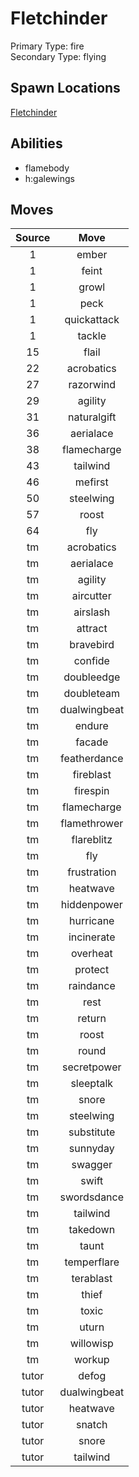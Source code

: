 # Fletchinder  
Primary Type: fire  
Secondary Type: flying  
  
## Spawn Locations  
[Fletchinder](/data/spawn_presets/fletchinder.md)  
  
## Abilities  
  * flamebody
  * h:galewings
  
  
## Moves  
  
| Source | Move |  
|:---:|:---:|  
| 1 | ember |  
| 1 | feint |  
| 1 | growl |  
| 1 | peck |  
| 1 | quickattack |  
| 1 | tackle |  
| 15 | flail |  
| 22 | acrobatics |  
| 27 | razorwind |  
| 29 | agility |  
| 31 | naturalgift |  
| 36 | aerialace |  
| 38 | flamecharge |  
| 43 | tailwind |  
| 46 | mefirst |  
| 50 | steelwing |  
| 57 | roost |  
| 64 | fly |  
| tm | acrobatics |  
| tm | aerialace |  
| tm | agility |  
| tm | aircutter |  
| tm | airslash |  
| tm | attract |  
| tm | bravebird |  
| tm | confide |  
| tm | doubleedge |  
| tm | doubleteam |  
| tm | dualwingbeat |  
| tm | endure |  
| tm | facade |  
| tm | featherdance |  
| tm | fireblast |  
| tm | firespin |  
| tm | flamecharge |  
| tm | flamethrower |  
| tm | flareblitz |  
| tm | fly |  
| tm | frustration |  
| tm | heatwave |  
| tm | hiddenpower |  
| tm | hurricane |  
| tm | incinerate |  
| tm | overheat |  
| tm | protect |  
| tm | raindance |  
| tm | rest |  
| tm | return |  
| tm | roost |  
| tm | round |  
| tm | secretpower |  
| tm | sleeptalk |  
| tm | snore |  
| tm | steelwing |  
| tm | substitute |  
| tm | sunnyday |  
| tm | swagger |  
| tm | swift |  
| tm | swordsdance |  
| tm | tailwind |  
| tm | takedown |  
| tm | taunt |  
| tm | temperflare |  
| tm | terablast |  
| tm | thief |  
| tm | toxic |  
| tm | uturn |  
| tm | willowisp |  
| tm | workup |  
| tutor | defog |  
| tutor | dualwingbeat |  
| tutor | heatwave |  
| tutor | snatch |  
| tutor | snore |  
| tutor | tailwind |  
  
